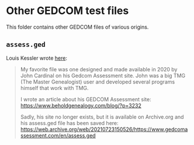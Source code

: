 # Other GEDCOM test files

This folder contains other GEDCOM files of various origins.

## `assess.ged`

Louis Kessler wrote [here](https://genealogysoftware.net/gedcom/need-a-test-sample-gedcom-file/):

> My favorite file was one designed and made available in 2020 by John Cardinal on his Gedcom Assessment site. John was a big TMG (The Master Genealogist) user and developed several programs himself that work with TMG.
>
> I wrote an article about his GEDCOM Assessment site: https://www.beholdgenealogy.com/blog/?p=3232
>
> Sadly, his site no longer exists, but it is available on Archive.org and his assess.ged file has been saved here: https://web.archive.org/web/20210723150526/https://www.gedcomassessment.com/en/assess.ged
